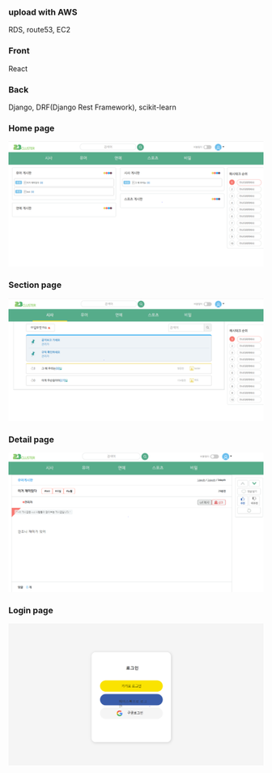 ### upload with AWS
RDS, route53, EC2 <br>

### Front
React <br>

### Back
Django, DRF(Django Rest Framework), scikit-learn

### Home page
![homepage](./images/23cluster_capture2.PNG)<br>

### Section page
![sectionpage](./images/23cluster_capture1.PNG)<br>

### Detail page
![detailpage](./images/23cluster_capture3.PNG)<br>

### Login page
![loginpage](./images/23cluster_capture4.PNG)<br>
